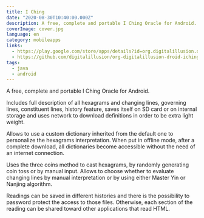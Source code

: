 ```yaml
---
title: I Ching
date: "2020-08-30T10:40:00.000Z"
description: A free, complete and portable I Ching Oracle for Android.
coverImage: cover.jpg
language: en
category: mobileapps
links:
  - https://play.google.com/store/apps/details?id=org.digitalillusion.droid.iching
  - https://github.com/digitalillusion/org-digitalillusion-droid-iching
tags:
  - java
  - android
---
```


A free, complete and portable I Ching Oracle for Android. 

Includes full description of all hexagrams and changing lines, governing lines, constituent lines, history feature, saves itself on SD card or on internal storage and uses network to download definitions in order to be extra light weight. 

Allows to use a custom dictionary inherited from the default one to personalize the hexagrams interpretation. When put in offline mode, after a complete download, all dictionaries become accessible without the need of an internet connection. 

Uses the three coins method to cast hexagrams, by randomly generating coin toss or by manual input. Allows to choose whether to evaluate changing lines by manual interpretation or by using either Master Yin or Nanjing algorithm. 

Readings can be saved in different histories and there is the possibility to password protect the access to those files. Otherwise, each section of the reading can be shared toward other applications that read HTML.